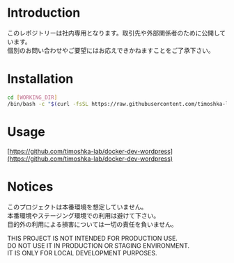# Introduction
このレポジトリーは社内専用となります。取引先や外部関係者のために公開しています。  
個別のお問い合わせやご要望にはお応えできかねますことをご了承下さい。

# Installation
```bash
cd [WORKING_DIR]
/bin/bash -c "$(curl -fsSL https://raw.githubusercontent.com/timoshka-lab/docker-dev-wordpress-setup/main/setup.sh)"
```

# Usage
[https://github.com/timoshka-lab/docker-dev-wordpress](https://github.com/timoshka-lab/docker-dev-wordpress)

# Notices
このプロジェクトは本番環境を想定していません。  
本番環境やステージング環境での利用は避けて下さい。  
目的外の利用による損害については一切の責任を負いません。

THIS PROJECT IS NOT INTENDED FOR PRODUCTION USE.  
DO NOT USE IT IN PRODUCTION OR STAGING ENVIRONMENT.  
IT IS ONLY FOR LOCAL DEVELOPMENT PURPOSES.
